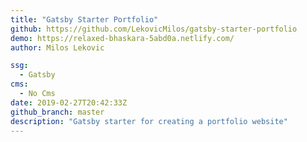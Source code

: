 ```yaml
---
title: "Gatsby Starter Portfolio"
github: https://github.com/LekovicMilos/gatsby-starter-portfolio
demo: https://relaxed-bhaskara-5abd0a.netlify.com/
author: Milos Lekovic

ssg:
  - Gatsby
cms:
  - No Cms
date: 2019-02-27T20:42:33Z
github_branch: master
description: "Gatsby starter for creating a portfolio website"
---
```

